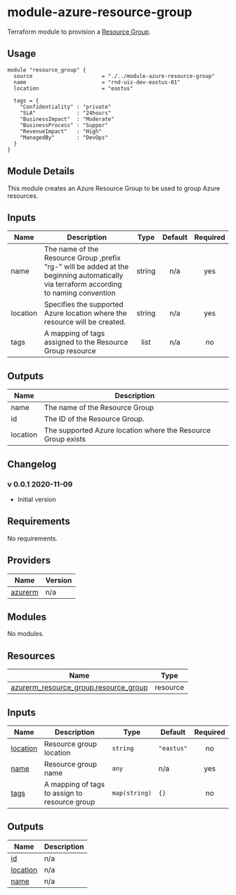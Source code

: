 # module-azure-resource-group

Terraform module to provision a [Resource Group](<https://docs.microsoft.com/en-us/azure/azure-resource-manager/resource-group-overview#resource-groups>).

## Usage

```HCL
module "resource_group" {
  source                      = "./../module-azure-resource-group"
  name                        = "rnd-uis-dev-eastus-01"
  location                    = "eastus"

  tags = {
    "Confidentiality" : "private"
    "SLA"             : "24hours"
    "BusinessImpact"  : "Moderate"
    "BusinessProcess" : "Suppor"
    "RevenueImpact"   : "High"
    "ManagedBy"       : "DevOps"
  }
}

```

## Module Details

This module creates an Azure Resource Group to be used to group Azure resources.


## Inputs

| Name | Description | Type | Default | Required |
|------|-------------|:----:|:-----:|:-----:|
| name | The name of the Resource Group ,prefix "rg-" will be added at the beginning automatically via terraform according to naming convention | string | n/a | yes |
| location | Specifies the supported Azure location where the resource will be created. | string | n/a | yes |
| tags | A mapping of tags assigned to the Resource Group resource | list | n/a | no |

## Outputs

| Name | Description |
|------|-------------|
| name | The name of the Resource Group |
| id | The ID of the Resource Group. |
| location | The supported Azure location where the Resource Group exists |

## Changelog

### v 0.0.1 2020-11-09

* Initial version
<!-- BEGINNING OF PRE-COMMIT-TERRAFORM DOCS HOOK -->
## Requirements

No requirements.

## Providers

| Name | Version |
|------|---------|
| <a name="provider_azurerm"></a> [azurerm](#provider\_azurerm) | n/a |

## Modules

No modules.

## Resources

| Name | Type |
|------|------|
| [azurerm_resource_group.resource_group](https://registry.terraform.io/providers/hashicorp/azurerm/latest/docs/resources/resource_group) | resource |

## Inputs

| Name | Description | Type | Default | Required |
|------|-------------|------|---------|:--------:|
| <a name="input_location"></a> [location](#input\_location) | Resource group location | `string` | `"eastus"` | no |
| <a name="input_name"></a> [name](#input\_name) | Resource group name | `any` | n/a | yes |
| <a name="input_tags"></a> [tags](#input\_tags) | A mapping of tags to assign to resource group | `map(string)` | `{}` | no |

## Outputs

| Name | Description |
|------|-------------|
| <a name="output_id"></a> [id](#output\_id) | n/a |
| <a name="output_location"></a> [location](#output\_location) | n/a |
| <a name="output_name"></a> [name](#output\_name) | n/a |
<!-- END OF PRE-COMMIT-TERRAFORM DOCS HOOK -->
